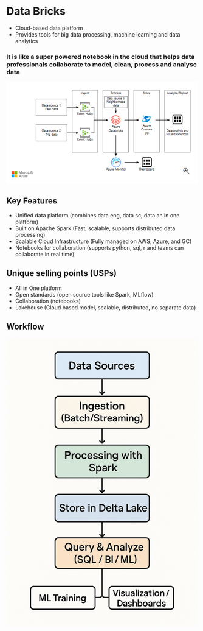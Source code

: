 # Data Bricks
- Cloud-based data platform
- Provides tools for big data processing, machine learning and data analytics

### It is like a super powered notebook in the cloud that helps data professionals collaborate to model, clean, process and analyse data

![](/images/data-brick.PNG)

## Key Features
- Unified data platform (combines data eng, data sc, data an in one platform)
- Built on Apache Spark (Fast, scalable, supports distributed data processing)
- Scalable Cloud Infrastructure (Fully managed on AWS, Azure, and GC)
- Notebooks for collaboration (supports python, sql, r and teams can collaborate in real time)

## Unique selling points (USPs)
- All in One platform
- Open standards (open source tools like Spark, MLflow)
- Collaboration (notebooks)
- Lakehouse (Cloud based model, scalable, distributed, no separate data)

## Workflow

![](/images/databrick-infra.png)
